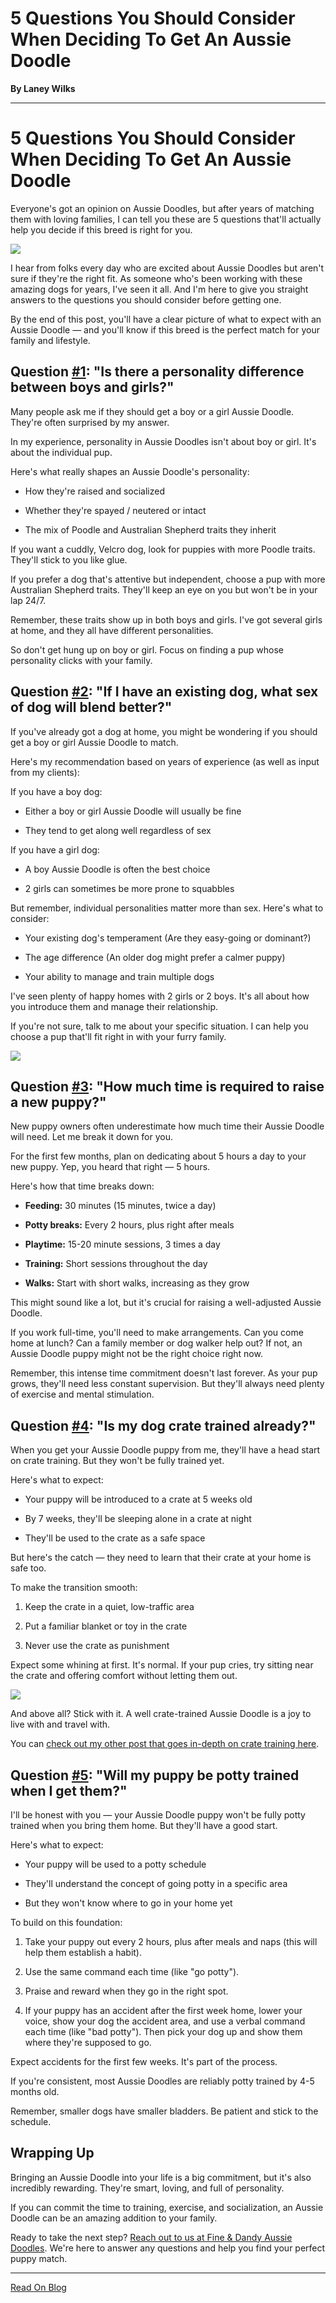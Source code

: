 # 5 Questions You Should Consider When Deciding To Get An Aussie Doodle

**By Laney Wilks**

---

# 5 Questions You Should Consider When Deciding To Get An Aussie Doodle

Everyone's got an opinion on Aussie Doodles, but after years of matching them with loving families, I can tell you these are 5 questions that'll actually help you decide if this breed is right for you.

![](https://static.wixstatic.com/media/4917f1_2746a465e99446caa6cc8cb5382da608~mv2.jpg/v1/fill/w_1033,h_1406,al_c,q_85,enc_auto/4917f1_2746a465e99446caa6cc8cb5382da608~mv2.jpg)

I hear from folks every day who are excited about Aussie Doodles but aren't sure if they're the right fit. As someone who's been working with these amazing dogs for years, I've seen it all. And I'm here to give you straight answers to the questions you should consider before getting one.

  

By the end of this post, you'll have a clear picture of what to expect with an Aussie Doodle — and you'll know if this breed is the perfect match for your family and lifestyle.

  

## Question [#1](https://www.fineanddandyaussiedoodles.com/blog-1/hashtags/1): "Is there a personality difference between boys and girls?"

  

Many people ask me if they should get a boy or a girl Aussie Doodle. They're often surprised by my answer.

  

In my experience, personality in Aussie Doodles isn't about boy or girl. It's about the individual pup.

  

Here's what really shapes an Aussie Doodle's personality:

  

-   How they're raised and socialized
    
-   Whether they're spayed / neutered or intact
    
-   The mix of Poodle and Australian Shepherd traits they inherit
    

  

If you want a cuddly, Velcro dog, look for puppies with more Poodle traits. They'll stick to you like glue.

If you prefer a dog that's attentive but independent, choose a pup with more Australian Shepherd traits. They'll keep an eye on you but won't be in your lap 24/7.

  

Remember, these traits show up in both boys and girls. I've got several girls at home, and they all have different personalities.

  

So don't get hung up on boy or girl. Focus on finding a pup whose personality clicks with your family.

  

## Question [#2](https://www.fineanddandyaussiedoodles.com/blog-1/hashtags/2): "If I have an existing dog, what sex of dog will blend better?"

  

If you've already got a dog at home, you might be wondering if you should get a boy or girl Aussie Doodle to match.

  

Here's my recommendation based on years of experience (as well as input from my clients):

  

If you have a boy dog:

  

-   Either a boy or girl Aussie Doodle will usually be fine
    
-   They tend to get along well regardless of sex
    

  

If you have a girl dog:

  

-   A boy Aussie Doodle is often the best choice
    
-   2 girls can sometimes be more prone to squabbles
    

  

But remember, individual personalities matter more than sex. Here's what to consider:

  

-   Your existing dog's temperament (Are they easy-going or dominant?)
    
-   The age difference (An older dog might prefer a calmer puppy)
    
-   Your ability to manage and train multiple dogs
    

  

I've seen plenty of happy homes with 2 girls or 2 boys. It's all about how you introduce them and manage their relationship.

  

If you're not sure, talk to me about your specific situation. I can help you choose a pup that'll fit right in with your furry family.

  

![](https://static.wixstatic.com/media/4917f1_a179773aa1ec4bf296722515266151e9~mv2.jpg/v1/fill/w_1079,h_1289,al_c,q_85,enc_auto/4917f1_a179773aa1ec4bf296722515266151e9~mv2.jpg)

## Question [#3](https://www.fineanddandyaussiedoodles.com/blog-1/hashtags/3): "How much time is required to raise a new puppy?"

  

New puppy owners often underestimate how much time their Aussie Doodle will need. Let me break it down for you.

  

For the first few months, plan on dedicating about 5 hours a day to your new puppy. Yep, you heard that right — 5 hours.

  

Here's how that time breaks down:

  

-   **Feeding:** 30 minutes (15 minutes, twice a day)
    
-   **Potty breaks:** Every 2 hours, plus right after meals
    
-   **Playtime:** 15-20 minute sessions, 3 times a day
    
-   **Training:** Short sessions throughout the day
    
-   **Walks:** Start with short walks, increasing as they grow
    

  

This might sound like a lot, but it's crucial for raising a well-adjusted Aussie Doodle.

  

If you work full-time, you'll need to make arrangements. Can you come home at lunch? Can a family member or dog walker help out? If not, an Aussie Doodle puppy might not be the right choice right now.

  

Remember, this intense time commitment doesn't last forever. As your pup grows, they'll need less constant supervision. But they'll always need plenty of exercise and mental stimulation.

  

## Question [#4](https://www.fineanddandyaussiedoodles.com/blog-1/hashtags/4): "Is my dog crate trained already?"

  

When you get your Aussie Doodle puppy from me, they'll have a head start on crate training. But they won't be fully trained yet.

  

Here's what to expect:

  

-   Your puppy will be introduced to a crate at 5 weeks old
    
-   By 7 weeks, they'll be sleeping alone in a crate at night
    
-   They'll be used to the crate as a safe space
    

  

But here's the catch — they need to learn that their crate at your home is safe too.

  

To make the transition smooth:

  

1.  Keep the crate in a quiet, low-traffic area
    
2.  Put a familiar blanket or toy in the crate
    
3.  Never use the crate as punishment
    

  

Expect some whining at first. It's normal. If your pup cries, try sitting near the crate and offering comfort without letting them out.

![](https://static.wixstatic.com/media/4917f1_6c01b9f3128f417894feb572c9eeac9b~mv2.jpg/v1/fill/w_1079,h_1433,al_c,q_85,enc_auto/4917f1_6c01b9f3128f417894feb572c9eeac9b~mv2.jpg)

  

And above all? Stick with it. A well crate-trained Aussie Doodle is a joy to live with and travel with.

  

You can [<u style="text-decoration: underline;"><span>check out my other post that goes in-depth on crate training here</span></u>](https://www.fineanddandyaussiedoodles.com/post/let-s-talk-crate-training).

  

## Question [#5](https://www.fineanddandyaussiedoodles.com/blog-1/hashtags/5): "Will my puppy be potty trained when I get them?"

  

I'll be honest with you — your Aussie Doodle puppy won't be fully potty trained when you bring them home. But they'll have a good start.

  

Here's what to expect:

  

-   Your puppy will be used to a potty schedule
    
-   They'll understand the concept of going potty in a specific area
    
-   But they won't know where to go in your home yet
    

  

To build on this foundation:

  

1.  Take your puppy out every 2 hours, plus after meals and naps (this will help them establish a habit).
    
2.  Use the same command each time (like "go potty").
    
3.  Praise and reward when they go in the right spot.
    
4.  If your puppy has an accident after the first week home, lower your voice, show your dog the accident area, and use a verbal command each time (like "bad potty"). Then pick your dog up and show them where they're supposed to go.
    

  

Expect accidents for the first few weeks. It's part of the process.

  

If you're consistent, most Aussie Doodles are reliably potty trained by 4-5 months old.

  

Remember, smaller dogs have smaller bladders. Be patient and stick to the schedule.

  

## Wrapping Up

  

Bringing an Aussie Doodle into your life is a big commitment, but it's also incredibly rewarding. They're smart, loving, and full of personality.

  

If you can commit the time to training, exercise, and socialization, an Aussie Doodle can be an amazing addition to your family.

  

Ready to take the next step? [Reach out to us at Fine & Dandy Aussie Doodles](mailto:Puppies@fineanddandyaussiedoodles.com). We're here to answer any questions and help you find your perfect puppy match.

---

[Read On Blog](https://www.fineanddandyaussiedoodles.com/post/5-questions-you-should-consider-when-deciding-to-get-an-aussie-doodle)